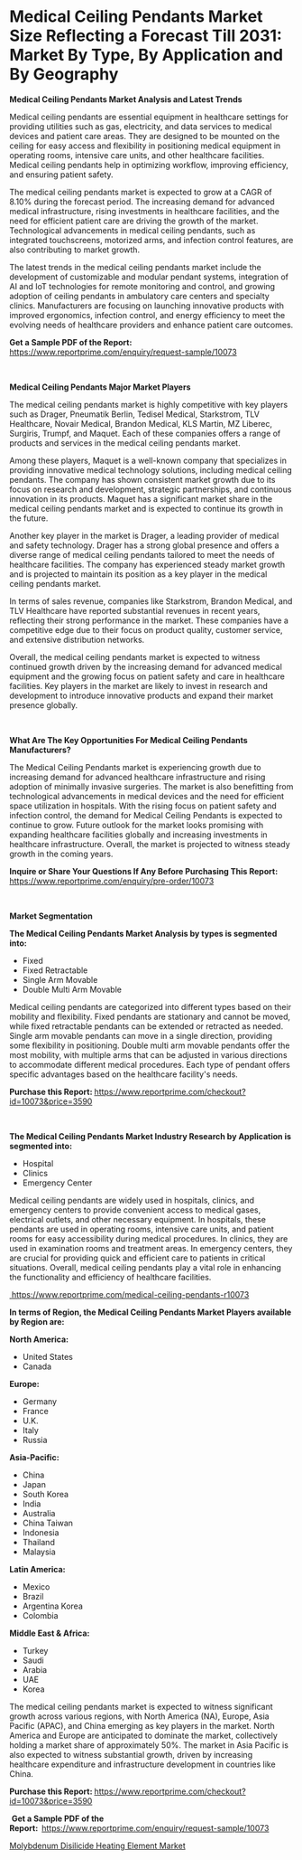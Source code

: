 <p><h1>Medical Ceiling Pendants Market Size Reflecting a Forecast Till 2031: Market By Type, By Application and By Geography</h1></p><p><strong>Medical Ceiling Pendants Market Analysis and Latest Trends</strong></p>
<p><p>Medical ceiling pendants are essential equipment in healthcare settings for providing utilities such as gas, electricity, and data services to medical devices and patient care areas. They are designed to be mounted on the ceiling for easy access and flexibility in positioning medical equipment in operating rooms, intensive care units, and other healthcare facilities. Medical ceiling pendants help in optimizing workflow, improving efficiency, and ensuring patient safety.</p><p>The medical ceiling pendants market is expected to grow at a CAGR of 8.10% during the forecast period. The increasing demand for advanced medical infrastructure, rising investments in healthcare facilities, and the need for efficient patient care are driving the growth of the market. Technological advancements in medical ceiling pendants, such as integrated touchscreens, motorized arms, and infection control features, are also contributing to market growth.</p><p>The latest trends in the medical ceiling pendants market include the development of customizable and modular pendant systems, integration of AI and IoT technologies for remote monitoring and control, and growing adoption of ceiling pendants in ambulatory care centers and specialty clinics. Manufacturers are focusing on launching innovative products with improved ergonomics, infection control, and energy efficiency to meet the evolving needs of healthcare providers and enhance patient care outcomes.</p></p>
<p><strong>Get a Sample PDF of the Report:&nbsp;</strong> <a href="https://www.reportprime.com/enquiry/request-sample/10073">https://www.reportprime.com/enquiry/request-sample/10073</a></p>
<p>&nbsp;</p>
<p><strong>Medical Ceiling Pendants Major Market Players</strong></p>
<p><p>The medical ceiling pendants market is highly competitive with key players such as Drager, Pneumatik Berlin, Tedisel Medical, Starkstrom, TLV Healthcare, Novair Medical, Brandon Medical, KLS Martin, MZ Liberec, Surgiris, Trumpf, and Maquet. Each of these companies offers a range of products and services in the medical ceiling pendants market.</p><p>Among these players, Maquet is a well-known company that specializes in providing innovative medical technology solutions, including medical ceiling pendants. The company has shown consistent market growth due to its focus on research and development, strategic partnerships, and continuous innovation in its products. Maquet has a significant market share in the medical ceiling pendants market and is expected to continue its growth in the future.</p><p>Another key player in the market is Drager, a leading provider of medical and safety technology. Drager has a strong global presence and offers a diverse range of medical ceiling pendants tailored to meet the needs of healthcare facilities. The company has experienced steady market growth and is projected to maintain its position as a key player in the medical ceiling pendants market.</p><p>In terms of sales revenue, companies like Starkstrom, Brandon Medical, and TLV Healthcare have reported substantial revenues in recent years, reflecting their strong performance in the market. These companies have a competitive edge due to their focus on product quality, customer service, and extensive distribution networks.</p><p>Overall, the medical ceiling pendants market is expected to witness continued growth driven by the increasing demand for advanced medical equipment and the growing focus on patient safety and care in healthcare facilities. Key players in the market are likely to invest in research and development to introduce innovative products and expand their market presence globally.</p></p>
<p>&nbsp;</p>
<p><strong>What Are The Key Opportunities For Medical Ceiling Pendants Manufacturers?</strong></p>
<p><p>The Medical Ceiling Pendants market is experiencing growth due to increasing demand for advanced healthcare infrastructure and rising adoption of minimally invasive surgeries. The market is also benefitting from technological advancements in medical devices and the need for efficient space utilization in hospitals. With the rising focus on patient safety and infection control, the demand for Medical Ceiling Pendants is expected to continue to grow. Future outlook for the market looks promising with expanding healthcare facilities globally and increasing investments in healthcare infrastructure. Overall, the market is projected to witness steady growth in the coming years.</p></p>
<p><strong>Inquire or Share Your Questions If Any Before Purchasing This Report:</strong> <a href="https://www.reportprime.com/enquiry/pre-order/10073">https://www.reportprime.com/enquiry/pre-order/10073</a></p>
<p>&nbsp;</p>
<p><strong>Market Segmentation</strong></p>
<p><strong>The Medical Ceiling Pendants Market Analysis by types is segmented into:</strong></p>
<p><ul><li>Fixed</li><li>Fixed Retractable</li><li>Single Arm Movable</li><li>Double Multi Arm Movable</li></ul></p>
<p><p>Medical ceiling pendants are categorized into different types based on their mobility and flexibility. Fixed pendants are stationary and cannot be moved, while fixed retractable pendants can be extended or retracted as needed. Single arm movable pendants can move in a single direction, providing some flexibility in positioning. Double multi arm movable pendants offer the most mobility, with multiple arms that can be adjusted in various directions to accommodate different medical procedures. Each type of pendant offers specific advantages based on the healthcare facility's needs.</p></p>
<p><strong>Purchase this Report:&nbsp;</strong><a href="https://www.reportprime.com/checkout?id=10073&price=3590">https://www.reportprime.com/checkout?id=10073&price=3590</a></p>
<p>&nbsp;</p>
<p><strong>The Medical Ceiling Pendants Market Industry Research by Application is segmented into:</strong></p>
<p><ul><li>Hospital</li><li>Clinics</li><li>Emergency Center</li></ul></p>
<p><p>Medical ceiling pendants are widely used in hospitals, clinics, and emergency centers to provide convenient access to medical gases, electrical outlets, and other necessary equipment. In hospitals, these pendants are used in operating rooms, intensive care units, and patient rooms for easy accessibility during medical procedures. In clinics, they are used in examination rooms and treatment areas. In emergency centers, they are crucial for providing quick and efficient care to patients in critical situations. Overall, medical ceiling pendants play a vital role in enhancing the functionality and efficiency of healthcare facilities.</p></p>
<p><a href="https://www.reportprime.com/medical-ceiling-pendants-r10073">&nbsp;https://www.reportprime.com/medical-ceiling-pendants-r10073</a></p>
<p><strong>In terms of Region, the Medical Ceiling Pendants Market Players available by Region are:</strong></p>
<p>
    <p> <strong> North America: </strong>
        <ul>
            <li>United States</li>
            <li>Canada</li>
        </ul>
        </p> 
    <p> <strong> Europe: </strong>
        <ul>
            <li>Germany</li>
            <li>France</li>
            <li>U.K.</li>
            <li>Italy</li>
            <li>Russia</li>
        </ul>
        </p> 
    <p> <strong> Asia-Pacific: </strong>
        <ul>
            <li>China</li>
            <li>Japan</li>
            <li>South Korea</li>
            <li>India</li>
            <li>Australia</li>
            <li>China Taiwan</li>
            <li>Indonesia</li>
            <li>Thailand</li>
            <li>Malaysia</li>
        </ul>
        </p> 
    <p> <strong> Latin America: </strong>
        <ul>
            <li>Mexico</li>
            <li>Brazil</li>
            <li>Argentina Korea</li>
            <li>Colombia</li>
        </ul>
        </p> 
    <p> <strong> Middle East & Africa: </strong>
        <ul>
            <li>Turkey</li>
            <li>Saudi</li>
            <li>Arabia</li>
            <li>UAE</li>
            <li>Korea</li>
        </ul>
    </p>
    </p>
<p><p>The medical ceiling pendants market is expected to witness significant growth across various regions, with North America (NA), Europe, Asia Pacific (APAC), and China emerging as key players in the market. North America and Europe are anticipated to dominate the market, collectively holding a market share of approximately 50%. The market in Asia Pacific is also expected to witness substantial growth, driven by increasing healthcare expenditure and infrastructure development in countries like China.</p></p>
<p><strong>Purchase this Report: </strong><a href="https://www.reportprime.com/checkout?id=10073&price=3590">https://www.reportprime.com/checkout?id=10073&price=3590</a></p>
<p>&nbsp;<strong>Get a Sample PDF of the Report:&nbsp;&nbsp;</strong><a href="https://www.reportprime.com/enquiry/request-sample/10073">https://www.reportprime.com/enquiry/request-sample/10073</a></p>
<p><strong></strong></p>
<p><p><a href="https://meowing-canidae-761.notion.site/Molybdenum-Disilicide-Heating-Element-Market-Analysis-Its-CAGR-Market-Segmentation-and-Global-Indu-e23ed1c83df5424bb87de2c3e8dde7a4">Molybdenum Disilicide Heating Element Market</a></p></p>